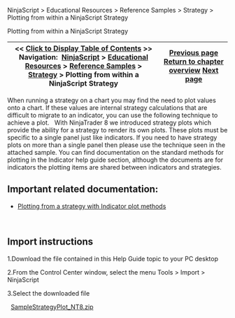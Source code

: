﻿
NinjaScript > Educational Resources > Reference Samples > Strategy > Plotting from within a NinjaScript Strategy

Plotting from within a NinjaScript Strategy

| << [Click to Display Table of Contents](plotting_from_within_a_ninjasc.md) >> **Navigation:**     [NinjaScript](ninjascript-1.md) > [Educational Resources](educational_resources-1.md) > [Reference Samples](reference_samples-1.md) > [Strategy](strategy2-1.md) > Plotting from within a NinjaScript Strategy | [Previous page](monitoring_stop-loss_and_profi-1.md) [Return to chapter overview](strategy2-1.md) [Next page](removing_draw_objects_from_the-1.md) |
| --- | --- |
When running a strategy on a chart you may find the need to plot values onto a chart. If these values are internal strategy calculations that are difficult to migrate to an indicator, you can use the following technique to achieve a plot.
 
With NinjaTrader 8 we introduced strategy plots which provide the ability for a strategy to render its own plots. These plots must be specific to a single panel just like indicators. If you need to have strategy plots on more than a single panel then please use the technique seen in the attached sample. You can find documentation on the standard methods for plotting in the Indicator help guide section, although the documents are for indicators the plotting items are shared between indicators and strategies.
 
## Important related documentation:
- [Plotting from a strategy with Indicator plot methods](addplot-1.md)

 
## Import instructions
1.Download the file contained in this Help Guide topic to your PC desktop

2.From the Control Center window, select the menu Tools > Import > NinjaScript

3.Select the downloaded file

 
[SampleStrategyPlot_NT8.zip](samples/SampleStrategyPlot_NT8.zip)
